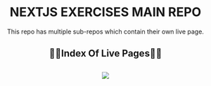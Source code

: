 <div align="center">
  <h1>NEXTJS EXERCISES MAIN REPO</h1>
  <p>This repo has multiple sub-repos which contain their own live page.</p>
  <h2>🔗📄Index Of Live Pages📄🔗<h2>
</div>

<div align="center">
	<a href="https://tasks-with-nextjs-ehkarabas-ii6irtqn2.vercel.app/">
		<img src="https://img.shields.io/badge/tasks-%23.svg?&style=for-the-badge&logo=www&logoColor=white%22&color=black">
	</a>
</div>
